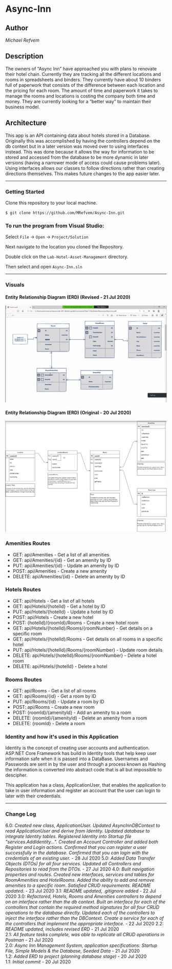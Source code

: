 # Async-Inn

## Author
*Michael Refvem*

## Description
The owners of “Async Inn” have approached you with plans to renovate their hotel chain. Currently they are tracking all the different locations and rooms in spreadsheets and binders. They currently have about 10 binders full of paperwork that consists of the difference between each location and the pricing for each room. The amount of time and paperwork it takes to manage the rooms and locations is costing the company both time and money. They are currently looking for a “better way” to maintain their business model.

## Architecture

This app is an API containing data about hotels stored in a Database. Originally this was accomplished by having the controllers depend on the db context but in a later version was moved over to using interfaces instead. This was done because it allows the way for information to be stored and accessed from the database to be more dynamic in later versions (having a narrower mode of access could cause problems later). Using interfaces allows our classes to follow directions rather than creating directions themselves. This makes future changes to the app easier later.

---

### Getting Started
Clone this repository to your local machine.

```
$ git clone https://github.com/MRefvem/Async-Inn.git
```

### To run the program from Visual Studio:
Select ```File``` -> ```Open``` -> ```Project/Solution```

Next navigate to the location you cloned the Repository.

Double click on the ```Lab-Hotel-Asset-Management``` directory.

Then select and open ```Async-Inn.sln```

---

### Visuals

#### Entity Relationship Diagram (ERD) (Revised - 21 Jul 2020)
![Entity Relationship Diagram](assets/ERD-Amanda.png)
#### Entity Relationship Diagram (ERD) (Original - 20 Jul 2020)
![Entity Relationship Diagram](assets/ERD.png)

### Amenities Routes
- GET: api/Amenities - Get a list of all amenities
- GET: api/Amenities/{id} - Get an amenity by ID
- PUT: api/Amenities/{id} - Update an amenity by ID
- POST: api/Amenities - Create a new amenity
- DELETE: api/Amenities/{id} - Delete an amenity by ID

### Hotels Routes
- GET: api/Hotels - Get a list of all hotels
- GET: api/Hotels/{hotelId} - Get a hotel by ID
- PUT: api/Hotels/{hotelId} - Update a hotel by ID
- POST: api/Hotels - Create a new hotel
- POST: {hotelId}/{roomId}/Rooms - Create a new hotel room
- GET: api/Hotels/{hotelId}/Rooms/{roomNumber} - Get details on a specific room
- GET: api/Hotels/{hotelId}/Rooms - Get details on all rooms in a specific hotel
- PUT: api/Hotels/{hotelId}/Rooms/{roomNumber} - Update room details
- DELETE: api/Hotels/{hotelId}/Rooms/{roomNumber} - Delete a hotel room
- DELETE: api/Hotels/{hotelId} - Delete a hotel

### Rooms Routes
- GET: api/Rooms - Get a list of all rooms
- GET: api/Rooms/{id} - Get a room by ID
- PUT: api/Rooms/{id} - Update a room by ID
- POST: api/Rooms - Create a new room
- POST: {roomId}/{amenityId} - Add an amenity to a room
- DELETE: {roomId}/{amenityId} - Delete an amenity from a room
- DELETE: {roomId} - Delete a room

### Identity and how it's used in this Application
Identity is the concept of creating user accounts and authentication. ASP.NET Core Framework has build in Identity tools that help keep user information safe when it is passed into a DataBase. Usernames and Passwords are sent in by the user and through a process known as Hashing the information is converted into abstract code that is all but impossible to descipher.

This application has a class, ApplicationUser, that enables the application to take in user information and register an account that the user can login to later with their credentials.

---

### Change Log 
6.0: *Created new class, ApplicationUser. Updated AsyncInnDBContext to read ApplicationUser and derive from Identity. Updated database to integrate Identity tables. Registered Identity into Startup file "services.AddIdentity...". Created an Account Controller and added both Register and Login actions. Confirmed that you can register a user successfully in the database. Confirmed that you can login with the credentials of an existing user.* - 28 Jul 2020
5.0: *Added Data Transfer Objects (DTOs) for all four services. Updated all Controllers and Repositories to read from the DTOs.* - 27 Jul 2020
4.0: *Built navigation properties and routes. Created new interfaces, services and tables for RoomAmenities and HotelRooms. Added the ability to add and remove amenities to a specific room. Satisfied CRUD requirements. README updated.* - 23 Jul 2020
3.1: *README updated, .gitignore added* - 22 Jul 2020
3.0: *Refactored, Hotels, Rooms and Amenities controllers to depend on an interface rather than the db context. Built an interface for each of the controllers that contain the required method signatures for all four CRUD operations to the database directly. Updated each of the controllers to inject the interface rather than the DBContext. Create a service for each of the controllers that implement the appropriate interface.* - 22 Jul 2020
2.2: *README updated, includes revised ERD* - 21 Jul 2020  
2.1: *All feature tasks complete, was able to replicate all CRUD operations in Postman* - 21 Jul 2020  
2.0: *Async Inn Management System, application specifications: Startup File, Simple Models & the Database, Seeded Data* - 21 Jul 2020  
1.2: *Added ERD to project (planning database stage)* - 20 Jul 2020  
1.1: *Initial commit* - 20 Jul 2020